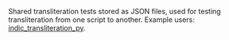 Shared transliteration tests stored as JSON files, used for testing transliteration from one script to another. Example users: [indic_transliteration_py](https://github.com/indic-transliteration/indic-transliteration_py).
